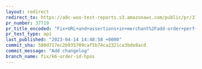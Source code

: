 ```yaml
---
layout: redirect
redirect_to: https://a8c-woo-test-reports.s3.amazonaws.com/public/pr/37719/api/index.html
pr_number: 37719
pr_title_encoded: "Fix+URL+and+assertions+in+merchant%2Fadd-order+perf+tests"
pr_test_type: api
last_published: "2023-04-14 14:48:58 +0000"
commit_sha: 580d717ec2b935709caf5b74ca2321ca3bde8acd
commit_message: "Add changelog"
branch_name: fix/k6-order-id-hpos
---
```

